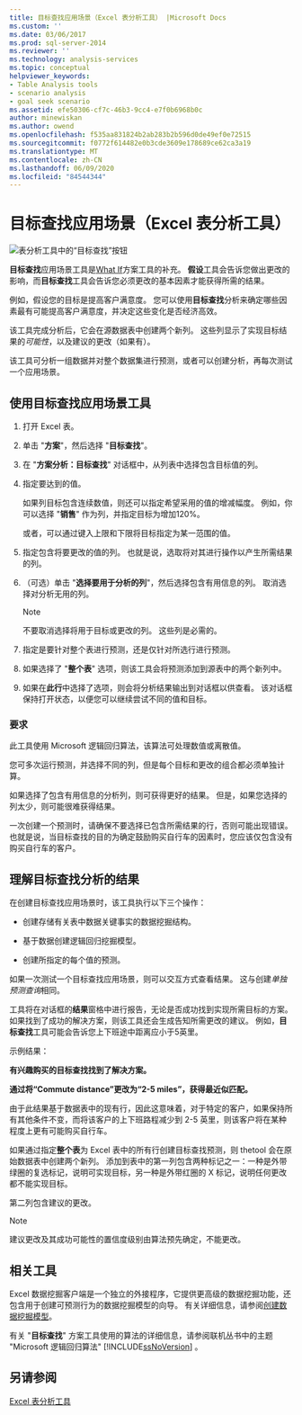 ```yaml
---
title: 目标查找应用场景（Excel 表分析工具） |Microsoft Docs
ms.custom: ''
ms.date: 03/06/2017
ms.prod: sql-server-2014
ms.reviewer: ''
ms.technology: analysis-services
ms.topic: conceptual
helpviewer_keywords:
- Table Analysis tools
- scenario analysis
- goal seek scenario
ms.assetid: efe50306-cf7c-46b3-9cc4-e7f0b6968b0c
author: minewiskan
ms.author: owend
ms.openlocfilehash: f535aa831824b2ab283b2b596d0de49ef0e72515
ms.sourcegitcommit: f0772f614482e0b3cde3609e178689ce62ca3a19
ms.translationtype: MT
ms.contentlocale: zh-CN
ms.lasthandoff: 06/09/2020
ms.locfileid: "84544344"
---
```

# <a name="goal-seek-scenario-table-analysis-tools-for-excel"></a>目标查找应用场景（Excel 表分析工具）
  ![表分析工具中的“目标查找”按钮](media/tat-goalseek.gif "表分析工具中的“目标查找”按钮")  
  
 **目标查找**应用场景工具是[What If](what-if-scenario-table-analysis-tools-for-excel.md)方案工具的补充。 **假设**工具会告诉您做出更改的影响，而**目标查找**工具会告诉您必须更改的基本因素才能获得所需的结果。  
  
 例如，假设您的目标是提高客户满意度。 您可以使用**目标查找**分析来确定哪些因素最有可能提高客户满意度，并决定这些变化是否经济高效。  
  
 该工具完成分析后，它会在源数据表中创建两个新列。 这些列显示了实现目标结果的*可能性*，以及建议的更改（如果有）。  
  
 该工具可分析一组数据并对整个数据集进行预测，或者可以创建分析，再每次测试一个应用场景。  
  
## <a name="using-the-goal-seek-scenario-tool"></a>使用目标查找应用场景工具  
  
1.  打开 Excel 表。  
  
2.  单击 "**方案**"，然后选择 "**目标查找**"。  
  
3.  在 "**方案分析：目标查找**" 对话框中，从列表中选择包含目标值的列。  
  
4.  指定要达到的值。  
  
     如果列目标包含连续数值，则还可以指定希望采用的值的增减幅度。 例如，你可以选择 "**销售**" 作为列，并指定目标为增加120%。  
  
     或者，可以通过键入上限和下限将目标指定为某一范围的值。  
  
5.  指定包含将要更改的值的列。 也就是说，选取将对其进行操作以产生所需结果的列。  
  
6.  （可选）单击 "**选择要用于分析的列**"，然后选择包含有用信息的列。 取消选择对分析无用的列。  
  
    > [!NOTE]  
    >  不要取消选择将用于目标或更改的列。 这些列是必需的。  
  
7.  指定是要针对整个表进行预测，还是仅针对所选行进行预测。  
  
8.  如果选择了 "**整个表**" 选项，则该工具会将预测添加到源表中的两个新列中。  
  
9. 如果在**此行**中选择了选项，则会将分析结果输出到对话框以供查看。 该对话框保持打开状态，以便您可以继续尝试不同的值和目标。  
  
### <a name="requirements"></a>要求  
 此工具使用 Microsoft 逻辑回归算法，该算法可处理数值或离散值。  
  
 您可多次运行预测，并选择不同的列，但是每个目标和更改的组合都必须单独计算。  
  
 如果选择了包含有用信息的分析列，则可获得更好的结果。 但是，如果您选择的列太少，则可能很难获得结果。  
  
 一次创建一个预测时，请确保不要选择已包含所需结果的行，否则可能出现错误。 也就是说，当目标查找的目的为确定鼓励购买自行车的因素时，您应该仅包含没有购买自行车的客户。  
  
## <a name="understanding-the-results-of-goal-seek-analysis"></a>理解目标查找分析的结果  
 在创建目标查找应用场景时，该工具执行以下三个操作：  
  
-   创建存储有关表中数据关键事实的数据挖掘结构。  
  
-   基于数据创建逻辑回归挖掘模型。  
  
-   创建所指定的每个值的预测。  
  
 如果一次测试一个目标查找应用场景，则可以交互方式查看结果。 这与创建*单独预测查询*相同。  
  
 工具将在对话框的**结果**窗格中进行报告，无论是否成功找到实现所需目标的方案。 如果找到了成功的解决方案，则该工具还会生成告知所需更改的建议。 例如，**目标查找**工具可能会告诉您上下班途中距离应小于5英里。  
  
 示例结果：  
  
 **有兴趣购买的目标查找找到了解决方案。**  
  
 **通过将“Commute distance”更改为“2-5 miles”，获得最近似匹配。**  
  
 由于此结果基于数据表中的现有行，因此这意味着，对于特定的客户，如果保持所有其他条件不变，而将该客户的上下班路程减少到 2-5 英里，则该客户将在某种程度上更有可能购买自行车。  
  
 如果通过指定**整个表**为 Excel 表中的所有行创建目标查找预测，则 thetool 会在原始数据表中创建两个新列。 添加到表中的第一列包含两种标记之一：一种是外带绿圈的复选标记，说明可实现目标，另一种是外带红圈的 X 标记，说明任何更改都不能实现目标。  
  
 第二列包含建议的更改。  
  
> [!NOTE]  
>  建议更改及其成功可能性的置信度级别由算法预先确定，不能更改。  
  
## <a name="related-tools"></a>相关工具  
 Excel 数据挖掘客户端是一个独立的外接程序，它提供更高级的数据挖掘功能，还包含用于创建可预测行为的数据挖掘模型的向导。 有关详细信息，请参阅[创建数据挖掘模型](creating-a-data-mining-model.md)。  
  
 有关 "**目标查找**" 方案工具使用的算法的详细信息，请参阅联机丛书中的主题 "Microsoft 逻辑回归算法" [!INCLUDE[ssNoVersion](../includes/ssnoversion-md.md)] 。  
  
## <a name="see-also"></a>另请参阅  
 [Excel 表分析工具](table-analysis-tools-for-excel.md)  
  
  
